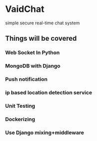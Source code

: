 # VaidChat
simple secure real-time chat system
## Things will be covered 
### Web Socket In Python 
### MongoDB with Django
### Push notification
### ip based location detection service
### Unit Testing
### Dockerizing
### Use Django mixing+middleware
